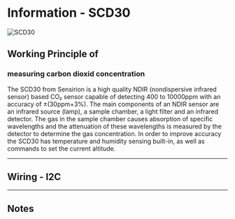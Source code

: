 # Information - SCD30
![SCD30](https://www.mouser.de/images/marketingid/2018/img/187534792_Sensirion_SCD30SensorModule.png?v=100619.0439)

## Working Principle of
### measuring carbon dioxid concentration

The SCD30 from Sensirion is a high quality NDIR (nondispersive infrared sensor) based CO₂ sensor capable of detecting 400 to 10000ppm with an accuracy of ±(30ppm+3%). The main components of an NDIR sensor are an infrared source (lamp), a sample chamber, a light filter and an infrared detector. The gas in the sample chamber causes absorption of specific wavelengths and the attenuation of these wavelengths is measured by the detector to determine the gas concentration. In order to improve accuracy the SCD30 has temperature and humidity sensing built-in, as well as commands to set the current altitude.
___

## Wiring - I2C

___

## Notes



